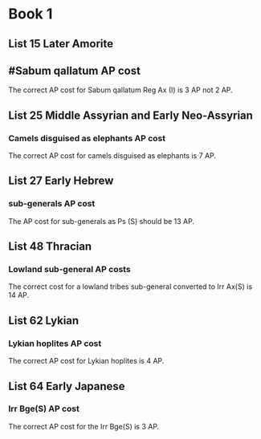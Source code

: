# Book 1

## List 15 Later Amorite

## #Sabum qallatum AP cost
The correct AP cost for Sabum qallatum Reg Ax (I) is 3 AP not 2 AP.

## List 25 Middle Assyrian and Early Neo-Assyrian

### Camels disguised as elephants AP cost
The correct AP cost for camels disguised as elephants is 7 AP.

## List 27 Early Hebrew

### sub-generals AP cost
The AP cost for sub-generals as Ps (S) should be 13 AP.

## List 48 Thracian

### Lowland sub-general AP costs
The correct cost for a lowland tribes sub-general converted to Irr Ax(S) is 14 AP.

## List 62 Lykian

### Lykian hoplites AP cost
The correct AP cost for Lykian hoplites is 4 AP.

## List 64 Early Japanese

### Irr Bge(S) AP cost
The correct AP cost for the Irr Bge(S) is 3 AP.